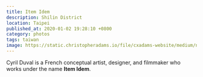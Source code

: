 ```yaml
---
title: Item Idem
description: Shilin District
location: Taipei
published_at: 2020-01-02 19:28:10 +0800
category: photos
tags: taiwan
image: https://static.christopheradams.io/file/cxadams-website/medium/nextcloud/Photos/Albums/2019/20191123-2059_Taipei_Cyril/20191123-2059_Taipei_Cyril_L1009681-4.jpg
---
```


Cyril Duval is a French conceptual artist, designer, and filmmaker who works
under the name **Item Idem**.
